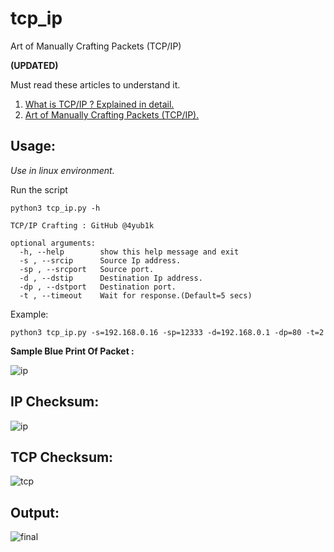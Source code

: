 # tcp_ip
Art of Manually Crafting Packets (TCP/IP)

**(UPDATED)**

Must read these articles to understand it.
1. [What is TCP/IP ? Explained in detail.](https://medium.com/@4yub1k/what-is-tcp-ip-explained-in-detail-efc57758115e)
2. [Art of Manually Crafting Packets (TCP/IP).](https://medium.com/@4yub1k/art-of-manually-crafting-packets-tcp-ip-175a85ca808c)


## Usage:
_Use in linux environment._

Run the script
```
python3 tcp_ip.py -h
```
```
TCP/IP Crafting : GitHub @4yub1k

optional arguments:
  -h, --help        show this help message and exit
  -s , --srcip      Source Ip address.
  -sp , --srcport   Source port.
  -d , --dstip      Destination Ip address.
  -dp , --dstport   Destination port.
  -t , --timeout    Wait for response.(Default=5 secs)
```
Example:
```
python3 tcp_ip.py -s=192.168.0.16 -sp=12333 -d=192.168.0.1 -dp=80 -t=2
```
__Sample Blue Print Of Packet :__

![ip](https://user-images.githubusercontent.com/45902447/147408122-b0c87a93-dcf8-422d-95b9-442dc8d8e949.jpg)

## IP Checksum:
![ip](https://github.com/4yub1k/tcp_ip/assets/45902447/c9afff17-829c-4645-9813-4792c330fcef)

## TCP Checksum:
![tcp](https://github.com/4yub1k/tcp_ip/assets/45902447/c119a9d9-7091-45a5-abd6-c6a04fe7f687)

## Output:
![final](https://github.com/4yub1k/tcp_ip/assets/45902447/9f0d621e-0cec-4a4a-a986-7e8994152aae)



